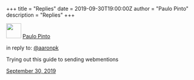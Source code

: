 +++
title = "Replies"
date = 2019-09-30T19:00:00Z
author = "Paulo Pinto"
description = "Replies"
+++

<meta charset="utf-8">
<title>Reply to Aaron</title>
<body>
  <div class="h-entry">
    <div class="u-author h-card">
      <img src="/img/eu.jpg" class="u-photo" width="40">
      <a href="https://paulopinto.xyz/" class="u-url p-name">Paulo Pinto</a>
    </div>
    <p>in reply to: <a class="u-in-reply-to" href="https://aaronparecki.com/2018/06/30/11/your-first-webmention">@aaronpk</a></p>
    <p class="e-content">Trying out this guide to sending webmentions</p>
    <p>
        <a href="https://paulopinto.xyz/page/reply/" class="u-url">
          <time class="dt-published" datetime="2019-09-30T19:00:00+0000">September 30, 2019</time>
        </a>
      </p>
  </div>
</body>